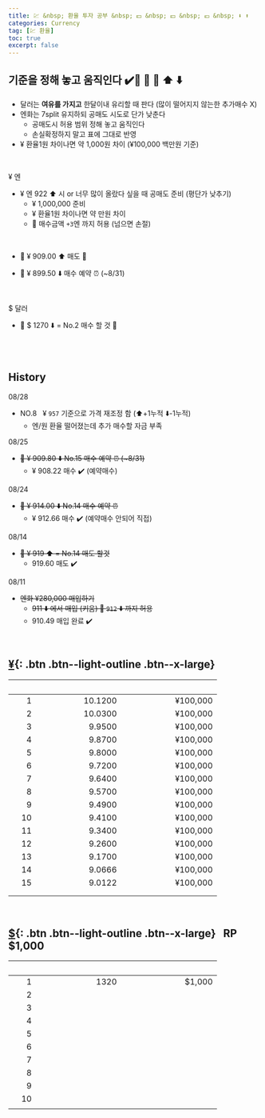 ```yaml
---
title: 💹 &nbsp; 환율 투자 공부 &nbsp; 💵 &nbsp; 💴 &nbsp; 💶 &nbsp; ⬇️ ⬆️
categories: Currency
tag: [💹 환율]
toc: true
excerpt: false
---
```


## 기준을 정해 놓고 움직인다 ✔️🫸 🦁 🐼  ⬆️ ⬇️

+ 달러는 **여유를 가지고** 한달이내 유리할 때 판다 (많이 떨어지지 않는한 추가매수 X)
+ 엔화는 7split 유지하되 공매도 시도로 단가 낮춘다
  - 공매도시 허용 범위 정해 놓고 움직인다
  - 손실확정하지 말고 표에 그대로 반영
+ ¥ 환율1원 차이나면 약 1,000원 차이 (¥100,000 백만원 기준)
 
<br>

¥ 엔

+ ¥ 엔 922 ⬆️ 시  or 너무 많이 올랐다 싶을 때 공매도 준비 (평단가 낮추기)
  - ¥ 1,000,000 준비
  - ¥ 환율1원 차이나면 약 만원 차이
  - 🫸 매수금액 `+3`엔 까지 허용 (넘으면 손절)

<br>

+ 🐼 ¥ 909.00 ⬆️ 매도 📌

+ 🦁 ¥ 899.50 ⬇️ 매수 예약 ⏰ (~8/31)

<br>


$ 달러
  - 🦁 $ 1270 ⬇️ = No.2 매수 할 것 📌

<br><br>

## History

08/28

+ NO.8 &nbsp; ¥ `957` 기준으로 가격 재조정 함 (⬆️+1누적 ⬇️-1누적)
  - 엔/원 환율 떨어졌는데 추가 매수할 자금 부족

08/25

+ ~~🦁 ¥ 909.80 ⬇️ No.15 매수 예약 ⏰ (~8/31)~~
  - ¥ 908.22 매수 ✔️ (예약매수)

08/24

+ ~~🦁 ¥ 914.00 ⬇️ No.14 매수 예약 ⏰~~
  - ¥ 912.66 매수 ✔️ (예약매수 안되어 직접)

08/14

+ ~~🐼 ¥ 919 ⬆️ = No.14 매도 할것~~ 
  - 919.60 매도 ✔️

08/11

+ ~~엔화 ¥280,000 매입하기~~ 
  - ~~911 ⬇️ 에서 매입 (키움) 🫸 `912` ⬇️ 까지 허용~~
  - 910.49 매입 완료 ✔️



<br>


## [¥](https://docs.google.com/spreadsheets/d/1IqL_8FAx_kYtlc0KbnADYPbnJXeQJpRt/edit#gid=70412786){: .btn .btn--light-outline .btn--x-large} &nbsp;



| &nbsp; &nbsp; &nbsp; &nbsp; &nbsp; | &nbsp; &nbsp;&nbsp; &nbsp; &nbsp; &nbsp; &nbsp; &nbsp; &nbsp; &nbsp; &nbsp; &nbsp; &nbsp; &nbsp; &nbsp; &nbsp; &nbsp; &nbsp; &nbsp; | &nbsp; &nbsp; &nbsp; &nbsp; &nbsp; &nbsp; &nbsp; &nbsp; &nbsp; &nbsp; &nbsp; &nbsp; &nbsp; &nbsp; &nbsp; &nbsp; &nbsp; &nbsp; &nbsp; &nbsp; &nbsp; |
|---:|--------:|---------:|
|  1 | 10.1200 | ¥100,000 |
|  2 | 10.0300 | ¥100,000 |
|  3 |  9.9500 | ¥100,000 |
|  4 |  9.8700 | ¥100,000 |
|  5 |  9.8000 | ¥100,000 |
|  6 |  9.7200 | ¥100,000 |
|  7 |  9.6400 | ¥100,000 |
|  8 |  9.5700 | ¥100,000 |
|  9 |  9.4900 | ¥100,000 |
| 10 |  9.4100 | ¥100,000 |
| 11 |  9.3400 | ¥100,000 |
| 12 |  9.2600 | ¥100,000 |
| 13 |  9.1700 | ¥100,000 |
| 14 |  9.0666 | ¥100,000 |
| 15 |  9.0122 | ¥100,000 |
|    |         |          |
|    |         |          |


<br>


## [$](https://docs.google.com/spreadsheets/d/1IqL_8FAx_kYtlc0KbnADYPbnJXeQJpRt/edit#gid=1043984204){: .btn .btn--light-outline .btn--x-large} &nbsp; RP $1,000

| &nbsp; &nbsp; &nbsp; &nbsp; &nbsp; | &nbsp; &nbsp;&nbsp; &nbsp; &nbsp; &nbsp; &nbsp; &nbsp; &nbsp; &nbsp; &nbsp; &nbsp; &nbsp; &nbsp; &nbsp; &nbsp; &nbsp; &nbsp; &nbsp; | &nbsp; &nbsp; &nbsp; &nbsp; &nbsp; &nbsp; &nbsp; &nbsp; &nbsp; &nbsp; &nbsp; &nbsp; &nbsp; &nbsp; &nbsp; &nbsp; &nbsp; &nbsp; &nbsp; &nbsp; &nbsp; |
|---:|--------:|---------:|
|  1 |    1320 |   $1,000 |
|  2 |         |          |
|  3 |         |          |
|  4 |         |          |
|  5 |         |          |
|  6 |         |          |
|  7 |         |          |
|  8 |         |          |
|  9 |         |          |
| 10 |         |          |
|    |         |          |


